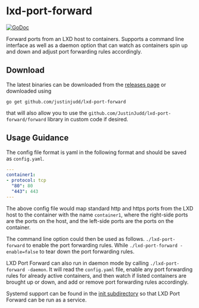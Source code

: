 # lxd-port-forward

[![GoDoc](https://godoc.org/github.com/JustinJudd/lxd-port-forward/forward?status.svg)](https://godoc.org/github.com/JustinJudd/lxd-port-forward/forward)

Forward ports from an LXD host to containers. Supports a command line interface as well as a daemon option that can watch as containers spin up and down and adjust port forwarding rules accordingly.

## Download

The latest binaries can be downloaded from the [releases page](https://github.com/JustinJudd/lxd-port-forward/releases) or downloaded using

`go get github.com/justinjudd/lxd-port-forward`

that will also allow you to use the `github.com/JustinJudd/lxd-port-forward/forward` library in custom code if desired.


## Usage Guidance

The config file format is yaml in the following format and should be saved as `config.yaml`.

``` yaml
---
container1:
- protocol: tcp
  "80": 80
  "443": 443
---
```
The above config file would map standard http and https ports from the LXD host to the container with the name `container1`, where the right-side ports are the ports on the host, and the left-side ports are the ports on the container.

The command line option could then be used as follows.
`./lxd-port-forward`
 to enable the port forwarding rules.
While `./lxd-port-forward -enable=false` to tear down the port forwarding rules.

LXD Port Forward can also run in daemon mode by calling `./lxd-port-forward -daemon`. It will read the `config.yaml` file, enable any port forwarding rules for already active containers, and then watch if listed containers are brought up or down, and add or remove port forwarding rules accordingly.

Systemd support can be found in the [init subdirectory](https://github.com/JustinJudd/lxd-port-forward/tree/master/init) so that LXD Port Forward can be run as a service.
